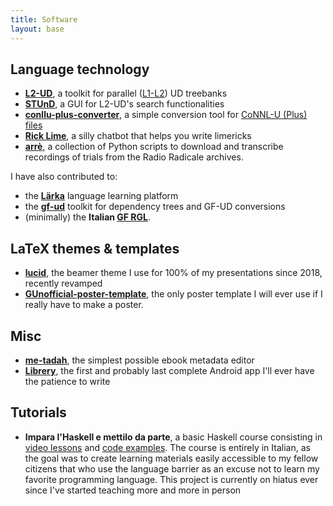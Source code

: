 ```yaml
---
title: Software
layout: base
---
```


## Language technology
- [__L2-UD__](https://github.com/harisont/L2-UD), a toolkit for parallel ([L1-L2](https://aclanthology.org/W17-6306.pdf)) UD treebanks
- [__STUnD__](https://github.com/harisont/STUnD), a GUI for L2-UD's search functionalities
- [__conllu-plus-converter__](https://github.com/harisont/conllu-plus-converter), a simple conversion tool for [CoNNL-U (Plus) files](https://universaldependencies.org/format.html)
- [__Rick Lime__](https://github.com/harisont/rick-lime), a silly chatbot that helps you write limericks
- [__arrè__](https://github.com/harisont/arre), a collection of Python scripts to download and transcribe recordings of trials from the Radio Radicale archives.

I have also contributed to:

- the [__Lärka__](https://spraakbanken.gu.se/larkalabb/) language learning platform
- the [__gf-ud__](https://github.com/GrammaticalFramework/gf-ud) toolkit for dependency trees and GF-UD conversions
- (minimally) the __Italian [GF RGL](https://github.com/GrammaticalFramework/gf-rgl)__.

## LaTeX themes & templates
- [__lucid__](https://github.com/harisont/lucid), the beamer theme I use for 100% of my presentations since 2018, recently revamped
- [__GUnofficial-poster-template__](https://github.com/harisont/GUnofficial-poster-template), the only poster template I will ever use if I really have to make a poster.

## Misc
- [__me-tadah__](https://github.com/harisont/me-tadah), the simplest possible ebook metadata editor
- [__Librery__](https://github.com/harisont/Librery), the first and probably last complete Android app I'll ever have the patience to write

## Tutorials
- __Impara l'Haskell e mettilo da parte__, a basic Haskell course consisting in [video lessons](https://www.youtube.com/channel/UC6fKcYGimkXYd-N5ryesKqw) and [code examples](https://github.com/harisont/imparalhaskell). The course is entirely in Italian, as the goal was to create learning materials easily accessible to my fellow citizens that who use the language barrier as an excuse not to learn my favorite programming language. This project is currently on hiatus ever since I've started teaching more and more in person